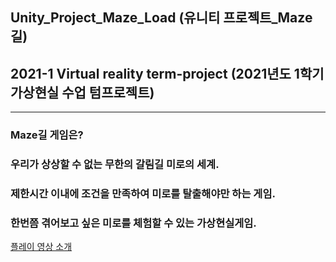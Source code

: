 ## Unity_Project_Maze_Load (유니티 프로젝트_Maze길)
## 2021-1 Virtual reality term-project (2021년도 1학기 가상현실 수업 텀프로젝트)
--------------------------------------------------------------------------------
### Maze길 게임은?
### 우리가 상상할 수 없는 무한의 갈림길 미로의 세계.
### 제한시간 이내에 조건을 만족하여 미로를 탈출해야만 하는 게임.
### 한번쯤 겪어보고 싶은 미로를 체험할 수 있는 가상현실게임.
[플레이 영상 소개](https://youtu.be/xr2L6ar0xrI)
